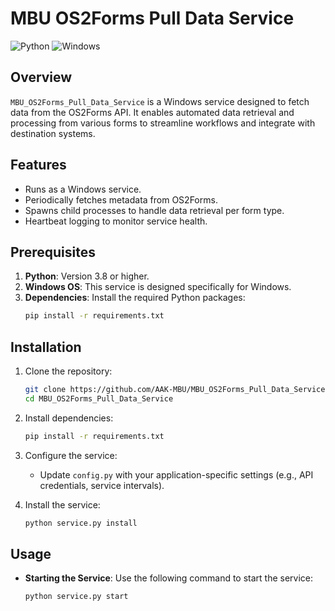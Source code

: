 # MBU OS2Forms Pull Data Service

![Python](https://img.shields.io/badge/Python-3.8%2B-blue)
![Windows](https://img.shields.io/badge/Platform-Windows-blue)

## Overview

`MBU_OS2Forms_Pull_Data_Service` is a Windows service designed to fetch data from the OS2Forms API. It enables automated data retrieval and processing from various forms to streamline workflows and integrate with destination systems.

## Features

- Runs as a Windows service.
- Periodically fetches metadata from OS2Forms.
- Spawns child processes to handle data retrieval per form type.
- Heartbeat logging to monitor service health.

## Prerequisites

1. **Python**: Version 3.8 or higher.
2. **Windows OS**: This service is designed specifically for Windows.
3. **Dependencies**: Install the required Python packages:
    ```bash
    pip install -r requirements.txt
    ```

## Installation

1. Clone the repository:
    ```bash
    git clone https://github.com/AAK-MBU/MBU_OS2Forms_Pull_Data_Service.git
    cd MBU_OS2Forms_Pull_Data_Service
    ```

2. Install dependencies:
    ```bash
    pip install -r requirements.txt
    ```

3. Configure the service:
   - Update `config.py` with your application-specific settings (e.g., API credentials, service intervals).

4. Install the service:
    ```bash
    python service.py install
    ```

## Usage

- **Starting the Service**:
  Use the following command to start the service:
  ```bash
  python service.py start
